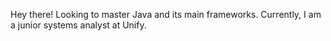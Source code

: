 Hey there!
Looking to master Java and its main frameworks.
Currently, I am a junior systems analyst at Unify.

<!---
lucasandre22/lucasandre22 is a ✨ special ✨ repository because its `README.md` (this file) appears on your GitHub profile.
You can click the Preview link to take a look at your changes.
--->
